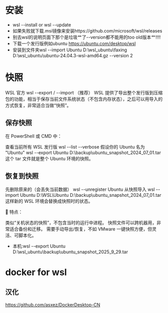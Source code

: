# 安装
- wsl --install or wsl --update
- 如果失败就下载.msi镜像来安装https://github.com/microsoft/wsl/releases
- 别去wsl的说明页面下那个是垃圾艹了--version都不能用的too old版本艹!!!!
- 下载一个发行版例如ubuntu https://ubuntu.com/desktop/wsl
- 安装到文件夹wsl --import Ubuntu D:\wsl_ubuntu\faxing D:\wsl_ubuntu\ubuntu-24.04.3-wsl-amd64.gz --version 2


# 快照
WSL 官方 wsl --export / --import （推荐）
WSL 提供了导出整个发行版到压缩包的功能，相当于保存当前文件系统状态（不包含内存状态），之后可以用导入的方式恢复，非常适合当做“快照”。

## 保存快照
在 PowerShell 或 CMD 中：

 查看当前所有 WSL 发行版
wsl --list --verbose
 假设你的 Ubuntu 名为 "Ubuntu"
wsl --export Ubuntu D:\backup\ubuntu_snapshot_2024_07_01.tar
这个 tar 文件就是整个 Ubuntu 环境的快照。

## 恢复到快照

先删除原来的（会丢失当前数据）
wsl --unregister Ubuntu
从快照导入
wsl --import Ubuntu D:\WSL\Ubuntu D:\backup\ubuntu_snapshot_2024_07_01.tar
这样新的 WSL 环境会替换成快照时的状态。

📌 特点：

类似“关机状态的快照”，不包含当时的运行中进程。
快照文件可以跨机器用，非常适合备份和迁移。
需要手动导出/恢复，不如 VMware 一键快照方便，但灵活、可脚本化。

- 本机:wsl --export Ubuntu D:\wsl_ubuntu\backup\ubuntu_snapshot_2025_9_29.tar

# docker for wsl

## 汉化
https://github.com/asxez/DockerDesktop-CN

